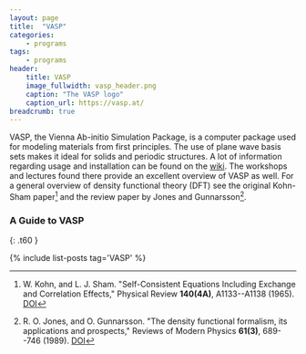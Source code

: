 ```yaml
---
layout: page
title:  "VASP"
categories:
    - programs
tags:
    - programs
header: 
    title: VASP
    image_fullwidth: vasp_header.png
    caption: "The VASP logo"
    caption_url: https://vasp.at/
breadcrumb: true
---
```

VASP, the Vienna Ab-initio Simulation Package, is a computer package used for modeling materials from first principles. The use of plane wave basis sets makes it ideal for solids and periodic structures. A lot of information regarding usage and installation can be found on the [wiki](https://www.vasp.at/wiki/index.php/The_VASP_Manual). The workshops and lectures found there provide an excellent overview of VASP as well. For a general overview of density functional theory (DFT) see the original Kohn-Sham paper[^1] and the review paper by Jones and Gunnarsson[^2].



### A Guide to VASP
{: .t60 }

{% include list-posts tag='VASP' %}



[^1]: W. Kohn, and L. J. Sham. "Self-Consistent Equations Including Exchange and Correlation Effects," Physical Review **140(4A)**, A1133--A1138 (1965). [DOI](https://doi.org/10.1103/physrev.140.a1133)
[^2]: R. O. Jones, and O. Gunnarsson. "The density functional formalism, its applications and prospects," Reviews of Modern Physics **61(3)**, 689--746 (1989). [DOI](https://doi.org/10.1103/revmodphys.61.689)